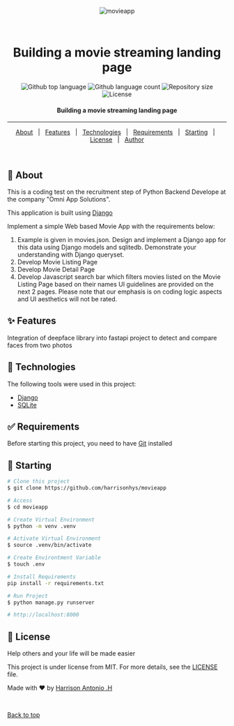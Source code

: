 <div align="center" id="top"> 
  <img src="./.github/app.gif" alt="movieapp" />

  &#xa0;

</div>

<h1 align="center">Building a movie streaming landing page</h1>

<p align="center">
  <img alt="Github top language" src="https://img.shields.io/github/languages/top/harrisonhys/movieapp?color=56BEB8">

  <img alt="Github language count" src="https://img.shields.io/github/languages/count/harrisonhys/movieapp?color=56BEB8">

  <img alt="Repository size" src="https://img.shields.io/github/repo-size/harrisonhys/movieapp?color=56BEB8">

  <img alt="License" src="https://img.shields.io/github/license/harrisonhys/movieapp?color=56BEB8">

  <!-- <img alt="Github issues" src="https://img.shields.io/github/issues/harrisonhys/face_comparison_retired?color=56BEB8" /> -->

  <!-- <img alt="Github forks" src="https://img.shields.io/github/forks/harrisonhys/face_comparison_retired?color=56BEB8" /> -->

  <!-- <img alt="Github stars" src="https://img.shields.io/github/stars/harrisonhys/face_comparison_retired?color=56BEB8" /> -->
</p>

<!-- Status -->

<h4 align="center"> 
Building a movie streaming landing page
</h4> 

<hr> 

<p align="center">
  <a href="#dart-about">About</a> &#xa0; | &#xa0; 
  <a href="#sparkles-features">Features</a> &#xa0; | &#xa0;
  <a href="#rocket-technologies">Technologies</a> &#xa0; | &#xa0;
  <a href="#white_check_mark-requirements">Requirements</a> &#xa0; | &#xa0;
  <a href="#checkered_flag-starting">Starting</a> &#xa0; | &#xa0;
  <a href="#memo-license">License</a> &#xa0; | &#xa0;
  <a href="https://github.com/harrisonhys" target="_blank">Author</a>
</p>

<br>

## :dart: About ##

This is a coding test on the recruitment step of Python Backend Develope at the company "Omni App Solutions".


This application is built using <a href="https://www.djangoproject.com">Django</a>

Implement a simple Web based Movie App with the requirements below:  
1. Example is given in movies.json. Design and implement a Django app for this data using Django models and sqlitedb. Demonstrate your understanding with Django queryset. 
2. Develop Movie Listing Page  
3. Develop Movie Detail Page  
4. Develop Javascript search bar which filters movies listed on the Movie Listing Page based on their names  UI guidelines are provided on the next 2 pages. 
Please note that our emphasis is on coding logic aspects and UI aesthetics will not be rated.  


## :sparkles: Features ##

Integration of deepface library into fastapi project to detect and compare faces from two photos

## :rocket: Technologies ##

The following tools were used in this project:

- [Django](https://www.djangoproject.com/)
- [SQLite](https://www.sqlite.org/index.html)

## :white_check_mark: Requirements ##

Before starting this project, you need to have [Git](https://git-scm.com) installed 

## :checkered_flag: Starting ##

```bash
# Clone this project
$ git clone https://github.com/harrisonhys/movieapp

# Access
$ cd movieapp

# Create Virtual Environment
$ python -m venv .venv

# Activate Virtual Environment
$ source .venv/bin/activate

# Create Environtment Variable
$ touch .env

# Install Requirements
pip install -r requirements.txt

# Run Project
$ python manage.py runserver

# http://localhost:8000
```


## :memo: License ##


Help others and your life will be made easier 

This project is under license from MIT. For more details, see the [LICENSE](LICENSE.md) file.


Made with :heart: by <a href="https://github.com/harrisonhys" target="_blank">Harrison Antonio .H</a>

&#xa0;

<a href="#top">Back to top</a>
